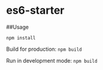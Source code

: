 # es6-starter

##Usage

`npm install`

Build for production:
`npm build`

Run in development mode:
`npm build`
